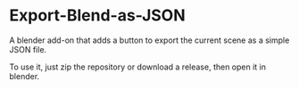 # Export-Blend-as-JSON
A blender add-on that adds a button to export the current scene as a simple JSON file.

To use it, just zip the repository or download a release, then open it in blender.
